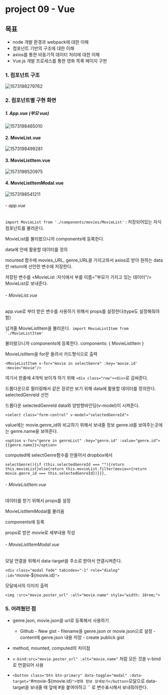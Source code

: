 # project 09 - Vue

##  목표

- node 개발 환경과 webpack에 대한 이해
- 컴포넌트 기반의 구조에 대한 이해
- axios를 통한 비동기적 데이터 처리에 대한 이해
- Vue.js 개발 프로세스를 통한 영화 목록 페이지 구현



### 1. 컴포넌트 구조

![1573198279762](C:\Users\student\AppData\Roaming\Typora\typora-user-images\1573198279762.png)

### 2. 컴포넌트별 구현 화면

##### 1. App.vue (부모 vue)

![1573198465010](C:\Users\student\AppData\Roaming\Typora\typora-user-images\1573198465010.png)

#### 2. MovieList.vue

![1573198499281](C:\Users\student\AppData\Roaming\Typora\typora-user-images\1573198499281.png)

#### 3. MovieListItem.vue

![1573198520975](C:\Users\student\AppData\Roaming\Typora\typora-user-images\1573198520975.png)

#### 4. MovieListItemModal.vue

![1573198541211](C:\Users\student\AppData\Roaming\Typora\typora-user-images\1573198541211.png)



###### - app.vue

`import MovieList from './components/movies/MovieList'` : 저장되어있는 자식 컴포넌트를 불러온다.

MovieList를 불러왔으니까 components에 등록한다.

data에 안에 활용할 데이터를 정의

mounted 함수에 movies_URL, genre_URL을 가지고와서 axios로 받아 원하는 data만 return에 선언한 변수에 저장한다.

저장된 변수를 <MovieList :자식에서 부를 이름="부모가 가지고 있는 데이터"/> MovieList로 보내준다.

###### - MovieList.vue

app.vue로 부터 받은 변수를 사용하기 위해서 props를 설정한다(type도 설정해줘야함)

넘겨줄 MovieListItem을 불러온다.` import MovieListItem from './MovieListItem'`

불러왔으니까 components에 등록한다.  components: {  MovieListItem }

MovieListItem을 for문 돌려서 카드형식으로 출력

`<MovieListItem v-for="movie in selectGenre" :key='movie.id' :movie="movie"/>`

여기서 한줄에 4개씩 보이개 하기 위해 `<div class="row"><div>`로 감싸준다.



드롭다운으로 필터링해서 같은 장르만 보기 위해 data에 활용할 데이터를 정의한다. selectedGenreId 선언

드롭다운 selectedGenreId data와 양방향바인딩(v-model)이 시켜준다. 

`<select class="form-control" v-model="selectedGenreId">`

value에는 movie.genre_id와 비교하기 위해서 보내줄 정보 genre.id를 보여주는곳에는 genre.name을 보여준다.

`<option v-for="genre in genreList" :key="genre.id" :value="genre.id">{{genre.name}}</option>`

computed에 selectGenre함수를 만들어서 dropbox에서

`selectGenre(){if (this.selectedGenreId === ""){return this.movieList}else{return this.movieList.filter(movie=>{return movie.genre_id === this.selectedGenreId})}}},`

###### - MovieListItem.vue

데이터를 받기 위해서 props를 설정

MovieListItemModal를 불러옴

components에 등록

props로 받은 movie로 세부내용 작성

###### - MovieListItemModal.vue

모달 연결을 위해서 data-target을 주소로 받아서 연결시켜준다.

`<div class="modal fade" tabindex="-1" role="dialog" :id="`movie-${movie.id}`">`

모달에서의 이미지 출력

`<img :src="movie.poster_url" :alt="movie.name" style="width: 18rem;">`





### 5. 어려웠던 점

- genre.json, movie.json을 url로 등록해서 사용하기
  - Github - New gist  - filename을 genre.json or movie.json으로 설정 - content에 genre.json 내용 저장 - create publick gist
- method, mounted, computed의 차이점

- `v-bind:src="movie.poster_url" :alt="movie.name"` 처럼 모든 것을 v-bind로 연결되어 사용
- `<button class="btn btn-primary" data-toggle="modal" :data-target="`#movie-${movie.id}`">영화 정보 상세보기</button>`모달으로 data-target을 보내줄 때 앞에 #을 붙여야하고 `` 로 변수표시해서 보내줘야한다.
